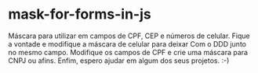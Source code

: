 # mask-for-forms-in-js

Máscara para utilizar em campos de CPF, CEP e números de celular.
Fique a vontade e modifique a máscara de celular para deixar Com o DDD junto no mesmo campo.
Modifique os campos de CPF e crie uma máscara para CNPJ ou afins. Enfim, espero ajudar em algum dos seus projetos. :-)
